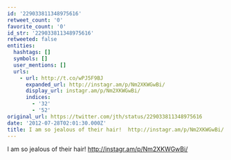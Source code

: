 ```yaml
---
id: '229033811348975616'
retweet_count: '0'
favorite_count: '0'
id_str: '229033811348975616'
retweeted: false
entities:
  hashtags: []
  symbols: []
  user_mentions: []
  urls:
    - url: http://t.co/wPJ5F9BJ
      expanded_url: http://instagr.am/p/Nm2XKWGwBi/
      display_url: instagr.am/p/Nm2XKWGwBi/
      indices:
        - '32'
        - '52'
original_url: https://twitter.com/jth/status/229033811348975616
date: '2012-07-28T02:01:30.000Z'
title: I am so jealous of their hair!  http://instagr.am/p/Nm2XKWGwBi/
---
```


I am so jealous of their hair!  http://instagr.am/p/Nm2XKWGwBi/